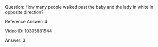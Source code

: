 Question: How many people walked past the baby and the lady in white in opposite direction?

Reference Answer: 4

Video ID: 10305881544

Answer: 3


